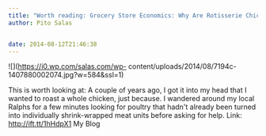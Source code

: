 ```yaml
---
title: "Worth reading: Grocery Store Economics: Why Are Rotisserie Chickens So Cheap?"
author: Pito Salas


date: 2014-08-12T21:46:38
---
```




![](https://i0.wp.com/salas.com/wp-
content/uploads/2014/08/7194c-1407880002074.jpg?w=584&ssl=1)

This is worth looking at: A couple of years ago, I got it into my head that I
wanted to roast a whole chicken, just because. I wandered around my local
Ralphs for a few minutes looking for poultry that hadn't already been turned
into individually shrink-wrapped meat units before asking for help. Link:
http://ift.tt/1hHdpX1 My Blog


